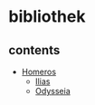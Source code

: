 # bibliothek

## contents

- [Homeros](homeros)
	- [Ilias](homeros/ilias)
	- [Odysseia](homeros/odysseia)
